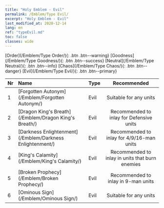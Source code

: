 ```yaml
---
title: "Holy Emblem - Evil"
permalink: /Emblem/Type Evil/
excerpt: "Holy Emblem - Evil"
last_modified_at: 2020-12-14
lang: en
ref: "typeEvil.md"
toc: false
classes: wide
---
```


  [Order](/Emblem/Type Order/){: .btn .btn--warning}   [Goodness](/Emblem/Type Goodness/){: .btn .btn--success}   [Neutral](/Emblem/Type Neutral/){: .btn .btn--info}   [Chaos](/Emblem/Type Chaos/){: .btn .btn--danger}   [Evil](/Emblem/Type Evil/){: .btn .btn--primary} 

  |  Nr  |             Name            |    Type    |   Recommended   |
  |:-----|:----------------------------|:-----------|:---------------:|
  | 1 | [Forgotten Autonym](/Emblem/Forgotten Autonym/) | Evil | Suitable for any units | 
  | 2 | [Dragon King's Breath](/Emblem/Dragon King's Breath/) | Evil | Recommended to inlay for Defensive units | 
  | 3 | [Darkness Enlightenment](/Emblem/Darkness Enlightenment/) | Evil | Recommended to inlay for 4/9/16-man units | 
  | 4 | [King's Calamity](/Emblem/King's Calamity/) | Evil | Recommended to inlay in units that burn enemies | 
  | 5 | [Broken Prophecy](/Emblem/Broken Prophecy/) | Evil | Recommended to inlay in 9-man units | 
  | 6 | [Ominous Sign](/Emblem/Ominous Sign/) | Evil | Suitable for any units | 
